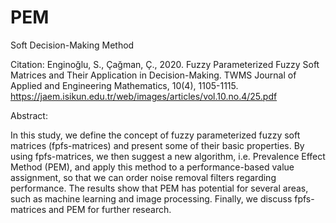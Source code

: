 # PEM
Soft Decision-Making Method

Citation: Enginoğlu, S., Çağman, Ç., 2020. Fuzzy Parameterized Fuzzy Soft Matrices and Their Application in Decision-Making. 
TWMS Journal of Applied and Engineering Mathematics, 10(4), 1105-1115.
https://jaem.isikun.edu.tr/web/images/articles/vol.10.no.4/25.pdf

Abstract:

In this study, we define the concept of fuzzy parameterized fuzzy soft matrices (fpfs-matrices) and present some of their basic properties. 
By using fpfs-matrices, we then suggest a new algorithm, i.e. Prevalence Effect Method (PEM), and apply this method to a performance-based value assignment, 
so that we can order noise removal filters regarding performance. The results show that PEM has potential for several areas, such as machine learning and image processing. 
Finally, we discuss fpfs-matrices and PEM for further research.
